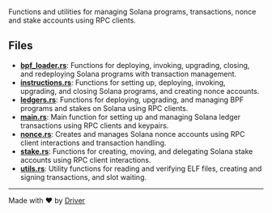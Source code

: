 <!--------------------------------------------------------------------------------->
<!-- IMPORTANT: This file is auto-generated by Driver (https://driver.ai). -------->
<!-- Manual edits may be overwritten on future commits. --------------------------->
<!--------------------------------------------------------------------------------->

Functions and utilities for managing Solana programs, transactions, nonce and stake accounts using RPC clients.


## Files
- **[bpf_loader.rs](bpf_loader.rs.md)**: Functions for deploying, invoking, upgrading, closing, and redeploying Solana programs with transaction management.
- **[instructions.rs](instructions.rs.md)**: Functions for setting up, deploying, invoking, upgrading, and closing Solana programs, and creating nonce accounts.
- **[ledgers.rs](ledgers.rs.md)**: Functions for deploying, upgrading, and managing BPF programs and stakes on Solana using RPC clients.
- **[main.rs](main.rs.md)**: Main function for setting up and managing Solana ledger transactions using RPC clients and keypairs.
- **[nonce.rs](nonce.rs.md)**: Creates and manages Solana nonce accounts using RPC client interactions and transaction handling.
- **[stake.rs](stake.rs.md)**: Functions for creating, moving, and delegating Solana stake accounts using RPC client interactions.
- **[utils.rs](utils.rs.md)**: Utility functions for reading and verifying ELF files, creating and signing transactions, and slot waiting.

---
Made with ❤️ by [Driver](https://www.driver.ai/)